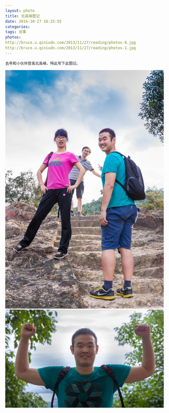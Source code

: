 ```yaml
---
layout: photo
title: 北高峰图记
date: 2016-10-27 16:25:55
categories:
tags: 旧事
photos:
http://bruce.u.qiniudn.com/2013/11/27/reading/photos-0.jpg
http://bruce.u.qiniudn.com/2013/11/27/reading/photos-1.jpg
---
```

    去年和小伙伴登高北高峰，特此写下此图记。



![img](/source/photos/IMG_0555.jpg)
![img](/source/photos/IMG_0601.jpg)

